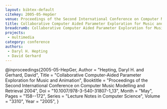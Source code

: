 ```yaml
---
layout: bibtex-default
citekey: 2005-05-HepGer
venue: Proceedings of the Second International Conference on Computer Music Modelling and Retrieval 2004
title: Collaborative Computer Aided Parameter Exploration for Music and Animation (2005)
breadcrumb: Collaborative Computer Aided Parameter Exploration for Music and Animation (2005)
projects:
 - multimedia
category: conference
authors:
 - Daryl H. Hepting 
 - David Gerhard 
---
```

@inproceedings{2005-05-HepGer,
	Author =  "Hepting, Daryl H. and Gerhard, David",
	Title =  "Collaborative Computer-Aided Parameter Exploration for Music and Animation",
	Booktitle =  "Proceedings of the Second International Conference on Computer Music Modelling and Retrieval 2004",
	Doi =  "10.1007/978-3-540-31807-1\_13",
	Month =  "May",
	Pages =  "158--172",
	Series =  "Lecture Notes in Computer Science",
	Volume =  "3310",
	Year =  "2005",
}
